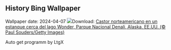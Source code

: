 ## History Bing Wallpaper
Wallpaper date: 2024-04-07
![](https://www.bing.com/th?id=OHR.BeaverDenali_ES-ES5993015272_UHD.jpg&w=1000)Download: [Castor norteamericano en un estanque cerca del lago Wonder, Parque Nacional Denali, Alaska, EE.UU. (© Paul Souders/Getty Images)](https://www.bing.com/th?id=OHR.BeaverDenali_ES-ES5993015272_UHD.jpg)

Auto get programm by LtgX

